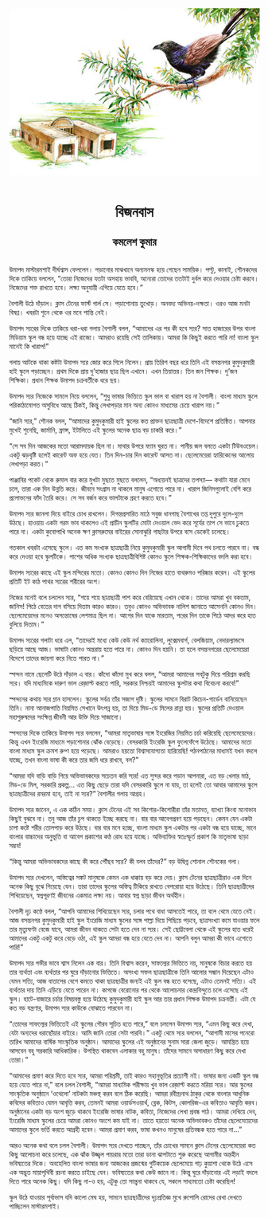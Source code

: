 <div align=center> <img src="../../metadata/images/rabibasariya/বিজনবাস-কমলেশ-কুমার.jpg" align="center"></div><br><h1 align=center>বিজনবাস</h1>
<h2 align=center>কমলেশ কুমার</h2><br>উমাপদ মাস্টারমশাই দীর্ঘশ্বাস ফেললেন। পড়ানোর মাঝখানে অন্যমনস্ক হয়ে গেছেন সাময়িক। পল্টু, কানাই, শৌনকদের দিকে তাকিয়ে বললেন, “তোরা নিজেদের যতটা অসহায় ভাববি, অন্যেরা তোদের ততটাই দুর্বল করে দেওয়ার চেষ্টা করবে। নিজেদের শক্ত রাখতে হবে। লক্ষ্য অনুযায়ী এগিয়ে যেতে হবে।”

বৈশালী উঠে দাঁড়াল। ক্লাস টেনের ফার্স্ট গার্ল সে। পড়াশোনায় তুখোড়। অনবদ্য অভিনয়-দক্ষতা। ওরও আজ মনটা বিষণ্ণ। খবরটা শুনে থেকে ওর মনে শান্তি নেই।

উমাপদ স্যরের দিকে তাকিয়ে ধরা-ধরা গলায় বৈশালী বলল, “আমাদের এর পর কী হবে স্যর? সাত হাজারের উপর বাংলা মিডিয়াম স্কুল বন্ধ হয়ে যাচ্ছে এই রাজ্যে। আমরাও রয়েছি সেই তালিকায়। আমরা কি কিছুই করতে পারি না! বাংলা স্কুল মানেই কি খারাপ!”

গলায় আটকে থাকা কষ্টটা উমাপদ স্যর জোর করে গিলে নিলেন। প্রায় তিরিশ বছর ধরে তিনি এই বসন্তনগর কুমুদকুমারী হাই স্কুলে পড়াচ্ছেন। প্রথম দিকে প্রায় দু’হাজার ছাত্র ছিল এখানে। এখন তিয়াত্তর। তিন জন শিক্ষক। দু’জন শিক্ষিকা। প্রধান শিক্ষক উমাপদ চক্রবর্তীকে ধরে ছয়।

উমাপদ স্যর নিজেকে সামলে নিয়ে বললেন, “শুধু ভাষার ভিত্তিতে স্কুল ভাল বা খারাপ হয় না বৈশালী। বাংলা মাধ্যম স্কুলে পরিকাঠামোগত অসুবিধে আছে ঠিকই, কিন্তু লেখাপড়ার মান অন্য কোনও মাধ্যমের চেয়ে খারাপ নয়।”

“জানি স্যর,” শৌনক বলল, “আমাদের কুমুদকুমারী হাই স্কুলের কত প্রাক্তন ছাত্রছাত্রী দেশে-বিদেশে প্রতিষ্ঠিত। আপনার মুখেই শুনেছি, জার্মানি, ফ্রান্স, ইটালিতে এই স্কুলের অনেক ছাত্র বড় চাকরি করে।”

“সে সব দিন আজকের মতো আরামদায়ক ছিল না। মাথার উপরে ফ্যান ঘুরত না। পানীয় জল বলতে একটা টিউবওয়েল। একটু ঝড়বৃষ্টি হলেই কারেন্ট অফ হয়ে যেত। তিন দিন-চার দিন কারেন্ট আসত না। ছেলেমেয়েরা হ্যারিকেনের আলোয় লেখাপড়া করত।”

পাঞ্জাবির পকেট থেকে রুমাল বার করে মুখটা মুছতে মুছতে বললেন, “অধ্যয়নই ছাত্রদের তপস্যা— কথাটা যারা মেনে চলে, তারা এক দিন উন্নতি করে। জীবনে সংগ্রাম না থাকলে মানুষ এগোতে পারে না। খারাপ জিনিসগুলোই বেশি করে প্রলোভনের ফাঁদ তৈরি করে। সে সব বর্জন করে ভালটাকে গ্রহণ করতে হবে।”

উমাপদ স্যর জানলা দিয়ে বাইরে চোখ রাখলেন। দিগন্তপ্রসারিত মাঠে সবুজ ধানগাছ বৈশাখের তপ্ত দুপুরে দুলে-দুলে উঠছে। হাওয়ায় একটা গরম ভাব থাকলেও এই প্রাচীন স্কুলটির মোটা দেওয়াল ভেদ করে সূর্যের তাপ সে ভাবে ঢুকতে পারে না। একটা কুবোপাখি অনেক ক্ষণ ক্লাসরুমের বাইরের সোনাঝুরি গাছটার উপরে বসে ডেকেই চলেছে।

গতকাল খবরটা এসেছে স্কুলে। এত কম সংখ্যক ছাত্রছাত্রী নিয়ে কুমুদকুমারী স্কুল আগামী দিনে পথ চলতে পারবে না। বন্ধ করে দেওয়া হবে স্কুলটিকে। পাশের অধিক সংখ্যক ছাত্রছাত্রীবিশিষ্ট কোনও স্কুলে শিক্ষক-শিক্ষিকাদের বদলি করা হবে। 

উমাপদ স্যরের কাছে এই স্কুল মন্দিরের মতো। কোনও কোনও দিন নিজের হাতে বাথরুমও পরিষ্কার করেন। এই স্কুলের প্রতিটি ইট কাঠ পাথর স্যরের শরীরের অংশ।

নিজের মনেই বলে চললেন স্যর, “শয়ে শয়ে ছাত্রছাত্রী পাশ করে বেরিয়েছে এখান থেকে। তাদের আমরা খুব বকতাম, জানিস! পিঠে বেতের দাগ বসিয়ে দিতাম কারও কারও। তবুও কোনও অভিভাবক নালিশ জানাতে আসেননি কোনও দিন। ছেলেমেয়েদের মনেও অসন্তোষের লেশমাত্র ছিল না। আগের দিন যাকে মারতাম, পরের দিন তাকে পিঠে আদর করে হাত বুলিয়ে দিতাম।”

উমাপদ স্যরের গলাটা ধরে এল, “তাদেরই মধ্যে কেউ কেউ নর্থ ক্যারোলিনা, লুক্সেমবার্গ, বেলজিয়াম, নেদারল্যান্ডসে ছড়িয়ে আছে আজ। ভাষাটা কোনও অন্তরায় হতে পারে না। কোনও দিন হয়নি। তা হলে বসন্তনগরের ছেলেমেয়েরা বিদেশে তাদের জায়গা করে নিতে পারত না।”

স্পন্দন নামে ছেলেটি উঠে দাঁড়াল এ বার। কাঁদো কাঁদো মুখ করে বলল, “আমরা আমাদের সবটুকু দিয়ে পরিশ্রম করছি স্যর। যদি মাধ্যমিকে দারুণ ভাল রেজ়াল্ট করতে পারি, সরকার নিশ্চয়ই আমাদের স্কুলটার কথা বিবেচনা করবে!”

স্পন্দনের কথায় স্যর ম্লান হাসলেন। স্কুলের সর্বত্র তাঁর সজাগ দৃষ্টি। স্কুলের সামনে বিরাট কিচেন-গার্ডেন বানিয়েছেন তিনি। নানা আনাজপাতি নিয়মিত সেখানে উৎপন্ন হয়, তা দিয়ে মিড-ডে মিলের রান্না হয়। স্কুলের প্রতিটি দেওয়াল মহাপুরুষদের সংক্ষিপ্ত জীবনী আর উক্তি দিয়ে সাজানো।

স্পন্দনের দিকে তাকিয়ে উমাপদ স্যর বললেন, “আমরা মাতৃভাষার সঙ্গে ইংরেজির নিয়মিত চর্চা করিয়েছি ছেলেমেয়েদের। কিন্তু এখন ইংরেজি মাধ্যমে পড়াশোনার ঝোঁক বেড়েছে। বেসরকারি ইংরেজি স্কুল ফুলেফেঁপে উঠেছে। আমাদের মতো বাংলা মাধ্যম স্কুল ক্রমশ রুগ্ণ হয়ে পড়েছে। আমরাও হয়তো বিশ্বাসযোগ্যতা হারিয়েছি! পঠনপাঠনের মাধ্যমই যখন বদলে যাচ্ছে, তখন বাংলা ভাষা কী করে তার জমি ধরে রাখবে, বল?”

“আমরা যদি বাড়ি বাড়ি গিয়ে অভিভাবকদের সচেতন করি স্যর! এত সুন্দর করে পড়ান আপনারা, এত বড় খেলার মাঠ, মিড-ডে মিল, সরকারি প্রকল্প... এত কিছু ছেড়ে তারা যদি বেসরকারি স্কুলে না যায়, তা হলেই তো আবার আমাদের স্কুলে ছাত্রছাত্রীদের রমরমা হবে, তাই না স্যর?” বৈশালীর গলায় আগ্রহ। 

উমাপদ স্যর জানেন, এ এক কঠিন সময়। ক্লাস টেনের এই সব কিশোর-কিশোরীরা তাঁর মতামত, ব্যাখ্যা কিংবা মনোভাব কিছুই বুঝবে না। তবু আজ তাঁর চুপ থাকতে ইচ্ছে করছে না। বার বার আবেগপ্রবণ হয়ে পড়ছেন। কেমন যেন একটা চাপা কষ্টে শরীর তোলপাড় করে উঠছে। বার বার মনে হচ্ছে, বাংলা মাধ্যম স্কুল একটার পর একটা বন্ধ হয়ে যাচ্ছে, মানে বাংলার বাচ্চাদের অনুভূতি বা আবেগ প্রকাশের কণ্ঠ রোধ হয়ে যাচ্ছে। অভিব্যক্তির স্বতঃস্ফূর্ত প্রকাশ কি মাতৃভাষা ছাড়া সম্ভব!

“কিন্তু আমরা অভিভাবকদের কাছে কী করে পৌঁছব স্যর? কী বলব তাঁদের?” বড় উদ্বিগ্ন শোনাল শৌনকের গলা।

উমাপদ স্যর দেখলেন, অস্তিত্বের সঙ্কট মানুষকে কেমন এক ধাক্কায় বড় করে দেয়। ক্লাস টেনের ছাত্রছাত্রীরাও এক দিনে অনেক কিছু বুঝে গিয়েছে যেন। তারা তাদের স্কুলের অস্তিত্ব টিকিয়ে রাখতে বেপরোয়া হয়ে উঠেছে। তিনি ছাত্রছাত্রীদের শিখিয়েছেন, স্বপ্নপূরণই জীবনের একমাত্র লক্ষ্য নয়। আবার স্বপ্ন ছাড়া জীবন অর্থহীন।

বৈশালী দৃঢ় কণ্ঠে বলল, “আপনি আমাদের শিখিয়েছেন স্যর, চলার পথে বাধা আসতেই পারে, তা বলে থেমে যেতে নেই। আজ বসন্তনগর কুমুদকুমারী হাই স্কুল ইংরেজি মাধ্যম স্কুলের সঙ্গে পাল্লা দিয়ে পিছিয়ে পড়বে, ছাত্রসংখ্যা কমে যাওয়ার ফলে তার মৃত্যুঘণ্টা বেজে যাবে, আমরা জীবন থাকতে সেটা হতে দেব না স্যর। সেই ছোট্টবেলা থেকে এই স্কুলের হাত ধরেই আমাদের একটু একটু করে বেড়ে ওঠা, এই স্কুল আমরা বন্ধ হয়ে যেতে দেব না। আপনি বলুন আমরা কী ভাবে এগোতে পারি!”

উমাপদ স্যর গভীর ভাবে শ্বাস নিলেন এক বার। তিনি বিশ্বাস করেন, সাফল্যের ভিত্তিতে নয়, মানুষকে বিচার করতে হয় তার ব্যর্থতা এবং ব্যর্থতার পর ঘুরে দাঁড়ানোর ভিত্তিতে। অসংখ্য সফল ছাত্রছাত্রীকে তিনি আলোর সন্ধান দিয়েছেন এটাও যেমন সত্যি, আজ বাতাসের বেগে কমতে থাকা ছাত্রছাত্রীর জন্যই এই স্কুল বন্ধ হতে বসেছে, এটাও তেমনই সত্যি। এই ব্যর্থতার দায় তিনি এড়িয়ে যেতে পারেন না। কাগজে বেরোনোর পর থেকে আলোচনার কেন্দ্রবিন্দুতে চলে এসেছে এই স্কুল। হাটে-বাজারে চর্চার বিষয়বস্তু হয়ে উঠেছে কুমুদকুমারী হাই স্কুল আর তার প্রধান শিক্ষক উমাপদ চক্রবর্তী। এটা যে কত বড় যন্ত্রণার, উমাপদ স্যর কাউকে বোঝাতে পারবেন না।

“তোদের সাফল্যের ভিত্তিতেই এই স্কুলের গৌরব সূচিত হতে পারে,” বলে চললেন উমাপদ স্যর, “এমন কিছু করে দেখা, যেটা অন্যদের ধরাছোঁয়ার বাইরে। আমি জানি তোরা সেটা পারবি।” একটু থেমে স্যর বললেন, “আগামী মাসের পনেরো তারিখ আমাদের বার্ষিক সাংস্কৃতিক অনুষ্ঠান। আমাদের স্কুলের এই অনুষ্ঠানের সুনাম সারা জেলা জুড়ে। আমন্ত্রিত হয়ে আসবেন বহু সরকারি আধিকারিক। উপস্থিত থাকবেন এলাকার বহু মানুষ। তাঁদের সামনে অসাধারণ কিছু করে দেখা তোরা।”

“আমাদের প্রমাণ করে দিতে হবে স্যর, আমরা পরিশ্রমী, তাই কারও সহানুভূতির প্রত্যাশী নই। ভাষার জন্য একটি স্কুল বন্ধ হয়ে যেতে পারে না,” বলে চলল বৈশালী, “আমরা মাধ্যমিক পরীক্ষায় খুব ভাল রেজ়াল্ট করতে মরিয়া স্যর। আর স্কুলের সাংস্কৃতিক অনুষ্ঠানে ‘ওথেলো’ নাটকটা মঞ্চস্থ করব বলে ঠিক করেছি। আমরা রবীন্দ্রনাথ ঠাকুর থেকে বাংলার আধুনিক কবিদের কবিতাও যেমন আবৃত্তি করব, তেমনই আমরা ওয়ার্ডসওয়ার্থ, ব্লেক, কিটস, কোলরিজ-এর কবিতাও আবৃত্তি করব। অনুষ্ঠানের একটা বড় অংশ জুড়ে থাকবে ইংরেজি ভাষার নাটক, কবিতা, নিজেদের লেখা প্রবন্ধ পাঠ। আমরা দেখিয়ে দেব, ইংরেজি মাধ্যম স্কুলের চেয়ে আমরা কোনও অংশে কম যাই না। তাতে হয়তো অনেক অভিভাবকও তাঁদের ছেলেমেয়েদের আমাদের স্কুলে ভর্তি করতে আগ্রহী হবেন। আমরা প্রমাণ করব, ভাষা কখনও মানুষের প্রতিবন্ধক হতে পারে না...”

আরও অনেক কথা বলে চলল বৈশালী। উমাপদ স্যর দেখতে পাচ্ছেন, তাঁর চোখের সামনে ক্লাস টেনের ছেলেমেয়েরা কত কিছু আলোচনা করে চলেছে, এক ঝাঁক উজ্জ্বল পায়রার মতো তারা ডানা ঝাপটাতে শুরু করেছে আগামীর অন্তহীন ভবিষ্যতের দিকে। অবহেলিত বাংলা ভাষার জন্য আজকের প্রজন্মের গুটিকয়েক ছেলেমেয়ে গাঢ় কুয়াশা থেকে উঠে এসে এক অদ্ভুত মায়াপৃথিবী রচনা করতে চাইছে যেন। ভবিষ্যতের কথা কেউ জানে না। কিন্তু ঘুরে দাঁড়ানোর এই লড়াই বদলে দিতে পারে অনেক কিছু। যদি কিছু না-ও হয়, এটুকু তো সান্ত্বনা থাকবে যে, সকলে সাধ্যমতো চেষ্টা করেছিল!

স্কুল উঠে যাওয়ার পূর্বাভাস যদি কালো মেঘ হয়, সামনে ছাত্রছাত্রীদের দৃঢ়প্রতিজ্ঞ মুখে রুপোলি রোদের রেখা দেখতে পাচ্ছিলেন মাস্টারমশাই।